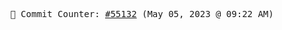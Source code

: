 <p align="center">
    <samp>
        📮 Commit Counter: <a href="https://github.com/Javascript-void0/Javascript-void0/commits/main">#55132</a> (May 05, 2023 @ 09:22 AM)
    </samp>
</p>